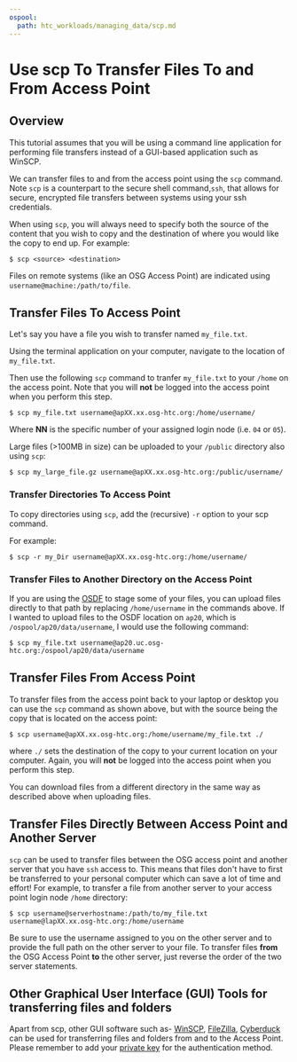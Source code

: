 ```yaml
---
ospool:
  path: htc_workloads/managing_data/scp.md
---
```


Use scp To Transfer Files To and From Access Point
==================================================


## Overview

This tutorial assumes that you will be using a command line application 
for performing file transfers instead of a GUI-based application such as WinSCP. 

We can transfer files to and from the access point using the 
`scp` command. Note `scp` is a counterpart to the secure shell 
command,`ssh`, that allows for secure, encrypted file transfers between 
systems using your ssh credentials.

When using `scp`, you will always need to specify both the source of the
content that you wish to copy and the destination of where you would like 
the copy to end up. For example:

    $ scp <source> <destination>

Files on remote systems (like an OSG Access Point) are indicated using
`username@machine:/path/to/file`.

## Transfer Files To Access Point

Let's say you have a file you wish to transfer named `my_file.txt`.

Using the terminal application on your computer, navigate to the location of `my_file.txt`.

Then use the following `scp` command to tranfer `my_file.txt` to your `/home` on the access point. Note
that you will **not** be logged into the access point when you perform this step.

    $ scp my_file.txt username@apXX.xx.osg-htc.org:/home/username/

Where **NN** is the specific number of your assigned login node (i.e. `04` or `05`).

Large files (>100MB in size) can be uploaded to your `/public` directory also using `scp`:

    $ scp my_large_file.gz username@apXX.xx.osg-htc.org:/public/username/

### Transfer Directories To Access Point

To copy directories using `scp`, add the (recursive) `-r` option to your scp command.

For example:

    $ scp -r my_Dir username@apXX.xx.osg-htc.org:/home/username/

### Transfer Files to Another Directory on the Access Point

If you are using the [OSDF]() to stage some of your files, you can upload files directly 
to that path by replacing `/home/username` in the commands above. If I wanted to 
upload files to the OSDF location on `ap20`, which is `/ospool/ap20/data/username`, 
I would use the following command: 

    $ scp my_file.txt username@ap20.uc.osg-htc.org:/ospool/ap20/data/username

## Transfer Files From Access Point

To transfer files from the access point back to your laptop or desktop you can use the `scp` 
command as shown above, 
but with the source being the copy that is located on the access point:

    $ scp username@apXX.xx.osg-htc.org:/home/username/my_file.txt ./

where `./` sets the destination of the copy to your current location on your computer. 
Again, you will **not** be logged into the access point when you perform this step.

You can download files from a different directory in the same way as described 
above when uploading files. 

## Transfer Files Directly Between Access Point and Another Server

`scp` can be used to transfer files between the OSG access point and another server that you have 
`ssh` access to. This means that files don't have to first be transferred to your 
personal computer which can save a lot of time and effort! For example, to transfer 
a file from another server to your access point login node `/home` directory:

    $ scp username@serverhostname:/path/to/my_file.txt username@lapXX.xx.osg-htc.org:/home/username

Be sure to use the username assigned to you on the other server and to provide the 
full path on the other server to your file. To transfer files **from** the OSG Access 
Point **to** the other server, just reverse the order of the two server statements. 

## Other Graphical User Interface (GUI) Tools for transferring files and folders
Apart from scp, other GUI software such as- [WinSCP](https://winscp.net/eng/index.php), [FileZilla](https://filezilla-project.org/),
[Cyberduck](https://cyberduck.io/) can be used for transferring files and folders from and to the Access Point. Please remember to add your [private 
key](https://portal.osg-htc.org/documentation/overview/account_setup/generate-add-sshkey/#generate-ssh-keys) for the authentication method.
